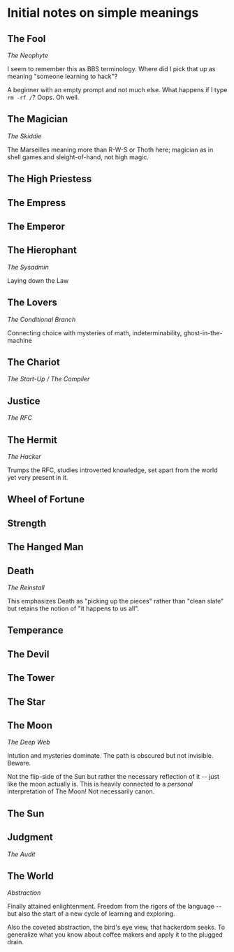 # Initial notes on simple meanings

## The Fool 
*The Neophyte* 

I seem to remember this as BBS terminology. Where did I pick that up as meaning "someone learning to hack"?

A beginner with an empty prompt and not much else. What happens if I type `rm -rf /`? Oops. Oh well.

## The Magician
*The Skiddie* 

The Marseilles meaning more than R-W-S or Thoth here; magician as in shell games and sleight-of-hand, not high magic.

## The High Priestess
## The Empress
## The Emperor
## The Hierophant
*The Sysadmin*

Laying down the Law

## The Lovers
*The Conditional Branch*

Connecting choice with mysteries of math, indeterminability, ghost-in-the-machine

## The Chariot
*The Start-Up / The Compiler*

## Justice
*The RFC*

## The Hermit
*The Hacker*

Trumps the RFC, studies introverted knowledge, set apart from the world yet very present in it.

## Wheel of Fortune
## Strength
## The Hanged Man
## Death
*The Reinstall*

This emphasizes Death as "picking up the pieces" rather than "clean slate" but retains the notion of "it happens to us all".

## Temperance
## The Devil
## The Tower
## The Star
## The Moon
*The Deep Web*

Intution and mysteries dominate. The path is obscured but not invisible. Beware.

Not the flip-side of the Sun but rather the necessary reflection of it -- just like the moon actually is. This is heavily connected to a *personal* interpretation of The Moon! Not necessarily canon.

## The Sun
## Judgment
*The Audit*

## The World
*Abstraction*

Finally attained enlightenment. Freedom from the rigors of the language -- but also the start of a new cycle of learning and exploring.

Also the coveted abstraction, the bird's eye view, that hackerdom seeks. To generalize what you know about coffee makers and apply it to the plugged drain.
